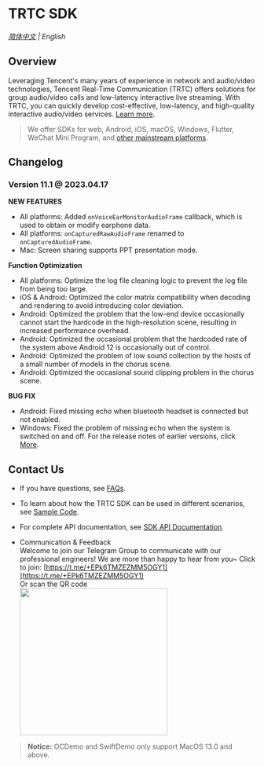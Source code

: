 # TRTC SDK

_[简体中文](README-zh_CN.md) | English_
## Overview

Leveraging Tencent's many years of experience in network and audio/video technologies, Tencent Real-Time Communication (TRTC) offers solutions for group audio/video calls and low-latency interactive live streaming. With TRTC, you can quickly develop cost-effective, low-latency, and high-quality interactive audio/video services. [Learn more](https://www.tencentcloud.com/document/product/647/35078).

> We offer SDKs for web, Android, iOS, macOS, Windows, Flutter, WeChat Mini Program, and [other mainstream platforms](https://github.com/LiteAVSDK?q=TRTC_&type=all&sort=).



## Changelog

### Version 11.1 @ 2023.04.17

**NEW FEATURES**

- All platforms: Added `onVoiceEarMonitorAudioFrame` callback, which is used to obtain or modify earphone data.
- All platforms: `onCapturedRawAudioFrame` renamed to `onCapturedAudioFrame`.
- Mac: Screen sharing supports PPT presentation mode.

**Function Optimization**

- All platforms: Optimize the log file cleaning logic to prevent the log file from being too large.
- iOS & Android: Optimized the color matrix compatibility when decoding and rendering to avoid introducing color deviation.
- Android: Optimized the problem that the low-end device occasionally cannot start the hardcode in the high-resolution scene, resulting in increased performance overhead.
- Android: Optimized the occasional problem that the hardcoded rate of the system above Android 12 is occasionally out of control.
- Android: Optimized the problem of low sound collection by the hosts of a small number of models in the chorus scene.
- Android: Optimized the occasional sound clipping problem in the chorus scene.

**BUG FIX**
- Android: Fixed missing echo when bluetooth headset is connected but not enabled.
- Windows: Fixed the problem of missing echo when the system is switched on and off.
For the release notes of earlier versions, click [More](https://www.tencentcloud.com/document/product/647/39426).


## Contact Us
- If you have questions, see [FAQs](https://www.tencentcloud.com/document/product/647/36057).

- To learn about how the TRTC SDK can be used in different scenarios, see [Sample Code](https://www.tencentcloud.com/document/product/647/42963).

- For complete API documentation, see [SDK API Documentation](https://www.tencentcloud.com/document/product/647/35119).

- Communication & Feedback   
Welcome to join our Telegram Group to communicate with our professional engineers! We are more than happy to hear from you~
Click to join: [https://t.me/+EPk6TMZEZMM5OGY1](https://t.me/+EPk6TMZEZMM5OGY1)   
Or scan the QR code   
  <img src="https://qcloudimg.tencent-cloud.cn/raw/79cbfd13877704ff6e17f30de09002dd.jpg" width="300px">    

>**Notice:** 
> OCDemo and SwiftDemo only support MacOS 13.0 and above.

